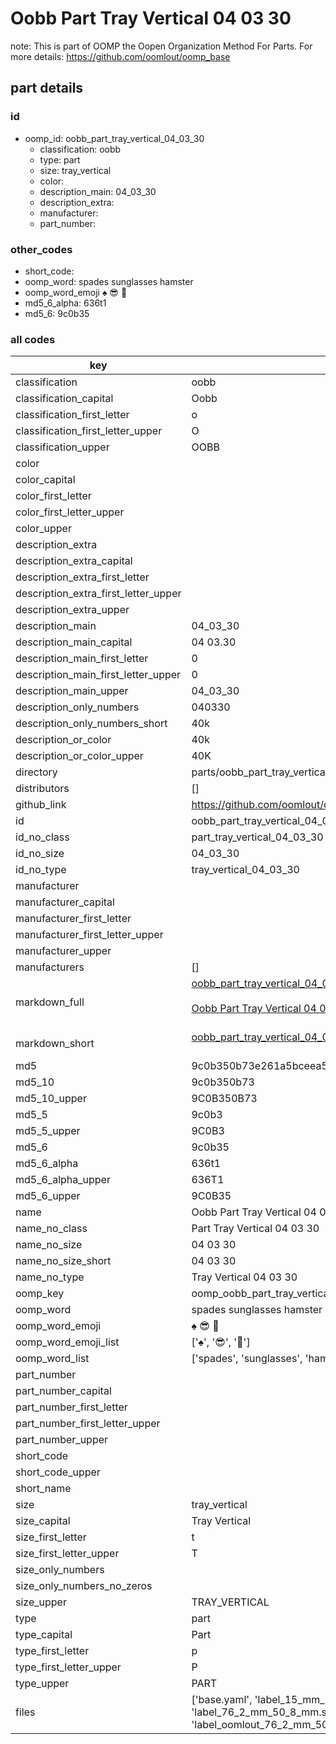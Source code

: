 # Oobb Part Tray Vertical 04 03 30  

note: This is part of OOMP the Oopen Organization Method For Parts. For more details: https://github.com/oomlout/oomp_base

##  part details





### id
* oomp_id: oobb_part_tray_vertical_04_03_30
  * classification: oobb
  * type: part
  * size: tray_vertical
  * color: 
  * description_main: 04_03_30
  * description_extra: 
  * manufacturer: 
  * part_number: 

### other_codes
* short_code: 
* oomp_word: spades sunglasses hamster
* oomp_word_emoji :spades: :sunglasses: :hamster:
* md5_6_alpha: 636t1
* md5_6: 9c0b35

### all codes 
| key | value |  
| --- | --- |  
| classification | oobb |  
| classification_capital | Oobb |  
| classification_first_letter | o |  
| classification_first_letter_upper | O |  
| classification_upper | OOBB |  
| color |  |  
| color_capital |  |  
| color_first_letter |  |  
| color_first_letter_upper |  |  
| color_upper |  |  
| description_extra |  |  
| description_extra_capital |  |  
| description_extra_first_letter |  |  
| description_extra_first_letter_upper |  |  
| description_extra_upper |  |  
| description_main | 04_03_30 |  
| description_main_capital | 04 03.30 |  
| description_main_first_letter | 0 |  
| description_main_first_letter_upper | 0 |  
| description_main_upper | 04_03_30 |  
| description_only_numbers | 040330 |  
| description_only_numbers_short | 40k |  
| description_or_color | 40k |  
| description_or_color_upper | 40K |  
| directory | parts/oobb_part_tray_vertical_04_03_30 |  
| distributors | [] |  
| github_link | https://github.com/oomlout/oomlout_oomp_part_src/tree/main/parts/oobb_part_tray_vertical_04_03_30/working |  
| id | oobb_part_tray_vertical_04_03_30 |  
| id_no_class | part_tray_vertical_04_03_30 |  
| id_no_size | 04_03_30 |  
| id_no_type | tray_vertical_04_03_30 |  
| manufacturer |  |  
| manufacturer_capital |  |  
| manufacturer_first_letter |  |  
| manufacturer_first_letter_upper |  |  
| manufacturer_upper |  |  
| manufacturers | [] |  
| markdown_full | [oobb_part_tray_vertical_04_03_30](https://github.com/oomlout/oomlout_oomp_part_src/tree/main/parts/oobb_part_tray_vertical_04_03_30/working)<br>[](https://github.com/oomlout/oomlout_oomp_part_src/tree/main/parts/oobb_part_tray_vertical_04_03_30/working)<br>[Oobb Part Tray Vertical 04 03 30](https://github.com/oomlout/oomlout_oomp_part_src/tree/main/parts/oobb_part_tray_vertical_04_03_30/working)<br><br> |  
| markdown_short | [oobb_part_tray_vertical_04_03_30](https://github.com/oomlout/oomlout_oomp_part_src/tree/main/parts/oobb_part_tray_vertical_04_03_30/working)<br><br> |  
| md5 | 9c0b350b73e261a5bceea5e5a9acb13f |  
| md5_10 | 9c0b350b73 |  
| md5_10_upper | 9C0B350B73 |  
| md5_5 | 9c0b3 |  
| md5_5_upper | 9C0B3 |  
| md5_6 | 9c0b35 |  
| md5_6_alpha | 636t1 |  
| md5_6_alpha_upper | 636T1 |  
| md5_6_upper | 9C0B35 |  
| name | Oobb Part Tray Vertical 04 03 30 |  
| name_no_class | Part Tray Vertical 04 03 30 |  
| name_no_size | 04 03 30 |  
| name_no_size_short | 04 03 30 |  
| name_no_type | Tray Vertical 04 03 30 |  
| oomp_key | oomp_oobb_part_tray_vertical_04_03_30 |  
| oomp_word | spades sunglasses hamster |  
| oomp_word_emoji | :spades: :sunglasses: :hamster: |  
| oomp_word_emoji_list | [':spades:', ':sunglasses:', ':hamster:'] |  
| oomp_word_list | ['spades', 'sunglasses', 'hamster'] |  
| part_number |  |  
| part_number_capital |  |  
| part_number_first_letter |  |  
| part_number_first_letter_upper |  |  
| part_number_upper |  |  
| short_code |  |  
| short_code_upper |  |  
| short_name |  |  
| size | tray_vertical |  
| size_capital | Tray Vertical |  
| size_first_letter | t |  
| size_first_letter_upper | T |  
| size_only_numbers |  |  
| size_only_numbers_no_zeros |  |  
| size_upper | TRAY_VERTICAL |  
| type | part |  
| type_capital | Part |  
| type_first_letter | p |  
| type_first_letter_upper | P |  
| type_upper | PART |  
| files | ['base.yaml', 'label_15_mm_30_mm.pdf', 'label_15_mm_30_mm.svg', 'label_76_2_mm_50_8_mm.pdf', 'label_76_2_mm_50_8_mm.svg', 'label_oomlout_76_2_mm_50_8_mm.pdf', 'label_oomlout_76_2_mm_50_8_mm.svg', 'readme.md', 'working.json', 'working.yaml'] |  
